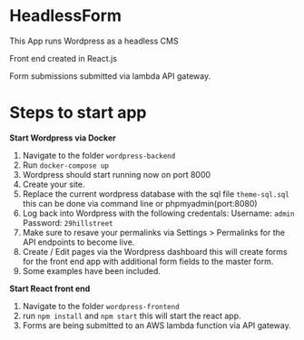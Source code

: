 # HeadlessForm

This App runs Wordpress as a headless CMS

Front end created in React.js

Form submissions submitted via lambda API gateway.

# Steps to start app

**Start Wordpress via Docker**

1. Navigate to the folder `wordpress-backend`
2. Run `docker-compose up`
3. Wordpress should start running now on port 8000
4. Create your site.
5. Replace the current wordpress database with the sql file `theme-sql.sql` this can be done via command line or phpmyadmin(port:8080)
6. Log back into Wordpress with the following credentals: Username: `admin` Password: `29hillstreet` 
7. Make sure to resave your permalinks via Settings > Permalinks for the API endpoints to become live.
7. Create / Edit pages via the Wordpress dashboard this will create forms for the front end app with additional form fields to the master form.
8. Some examples have been included.

**Start React front end**

1. Navigate to the folder `wordpress-frontend`
2. run `npm install` and `npm start` this will start the react app.
3. Forms are being submitted to an AWS lambda function via API gateway.
